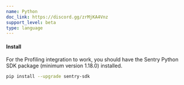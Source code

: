 ```yaml
---
name: Python
doc_link: https://discord.gg/zrMjKA4Vnz
support_level: beta
type: language
---
```


#### Install

For the Profiling integration to work, you should have the Sentry Python SDK package (minimum version 1.18.0) installed.

```bash
pip install --upgrade sentry-sdk
```
